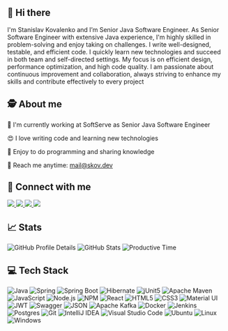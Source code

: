 ## &#x1F44B; Hi there

<p>
I'm Stanislav Kovalenko and I’m Senior Java Software Engineer. As Senior Software Engineer with extensive Java experience, I'm highly skilled in problem-solving and enjoy taking on challenges. I write well-designed, testable, and efficient code. I quickly learn new technologies and succeed in both team and self-directed settings. My focus is on efficient design, performance optimization, and high code quality. I am passionate about continuous improvement and collaboration, always striving to enhance my skills and contribute effectively to every project
</p>

## &#x1F575; About me 

<p> &#x1F52D; I'm currently working at SoftServe as Senior Java Software Engineer</p>
<p> &#x1F60D; I love writing code and learning new technologies</p>
<p> &#x1F91A; Enjoy to do programming and sharing knowledge </p>
<p> &#x1F4E7; Reach me anytime: <a href="mailto:mail@skov.dev">mail@skov.dev</a></p>

## &#x1F91D; Connect with me

<p>
    <a href="https://www.linkedin.com/in/stanislav-kovalenko/">
        <img src="https://img.shields.io/badge/LinkedIn-005785?style=for-the-badge&logo=linkedin&logoColor=white" />
    </a>
    <a href="mailto:stanislav.kov.1996@gmail.com">
	<img src="https://img.shields.io/badge/Gmail-D14836?style=for-the-badge&logo=gmail&logoColor=white" />
    </a>
    <a href="skype:kov.stanislav.2601?chat">
        <img src="https://img.shields.io/badge/Skype-blue?style=for-the-badge&logo=skype&logoColor=white"/>
    </a>
    <a href="https://t.me/mynamestanislav">
        <img src="https://img.shields.io/badge/Telegram-2CA5E0?style=for-the-badge&logo=telegram&logoColor=white"/>
    </a>
</p>
													
## &#x1f4c8; Stats

<p>
  <img src="https://github-profile-summary-cards.vercel.app/api/cards/profile-details?username=skovdev&theme=dark" alt="GitHub Profile Details" />
  <img src="https://github-profile-summary-cards.vercel.app/api/cards/stats?username=skovdev&theme=dark" alt="GitHub Stats" />
  <img src="https://github-profile-summary-cards.vercel.app/api/cards/productive-time?username=skovdev&theme=dark" alt="Productive Time" />
</p>
</p>
	
## &#x1F4BB; Tech Stack

<p align="left">
  <img src="https://img.shields.io/badge/java-%23ED8B00.svg?style=for-the-badge&logo=java&logoColor=white" alt="Java" />
  <img src="https://img.shields.io/badge/spring-%236DB33F.svg?style=for-the-badge&logo=spring&logoColor=white" alt="Spring" />
  <img src="https://img.shields.io/badge/Spring_Boot-C9C9C9?style=for-the-badge&logo=spring-boot" alt="Spring Boot" />
  <img src="https://img.shields.io/badge/Hibernate-59666C?style=for-the-badge&logo=Hibernate&logoColor=white" alt="Hibernate" />
  <img src="https://img.shields.io/badge/Junit5-25A162?style=for-the-badge&logo=junit5&logoColor=white" alt="jUnit5" />
  <img src="https://img.shields.io/badge/Apache%20Maven-C71A36?style=for-the-badge&logo=Apache%20Maven&logoColor=white" alt="Apache Maven" />
  <img src="https://img.shields.io/badge/javascript-%23323330.svg?style=for-the-badge&logo=javascript&logoColor=%23F7DF1E" alt="JavaScript" />
  <img src="https://img.shields.io/badge/Node.js-339933?style=for-the-badge&logo=nodedotjs&logoColor=white" alt="Node.js" />
  <img src="https://img.shields.io/badge/npm-CB3837?style=for-the-badge&logo=npm&logoColor=white" alt="NPM" />
  <img src="https://img.shields.io/badge/react-%2320232a.svg?style=for-the-badge&logo=react&logoColor=%2361DAFB" alt="React" />
  <img src="https://img.shields.io/badge/html5-%23E34F26.svg?style=for-the-badge&logo=html5&logoColor=white" alt="HTML5" />
  <img src="https://img.shields.io/badge/css3-%231572B6.svg?style=for-the-badge&logo=css3&logoColor=white" alt="CSS3" />
  <img src="https://img.shields.io/badge/Material%20UI-007FFF?style=for-the-badge&logo=mui&logoColor=white" alt="Material UI" />
  <img src="https://img.shields.io/badge/JWT-black?style=for-the-badge&logo=JSON%20web%20tokens" alt="JWT" />
  <img src="https://img.shields.io/badge/Swagger-85EA2D?style=for-the-badge&logo=Swagger&logoColor=white" alt="Swagger" />
  <img src="https://img.shields.io/badge/json-5E5C5C?style=for-the-badge&logo=json&logoColor=white" alt="JSON" />
  <img src="https://img.shields.io/badge/Apache_Kafka-231F20?style=for-the-badge&logo=apache-kafka&logoColor=white" alt="Apache Kafka" />
  <img src="https://img.shields.io/badge/Docker-2CA5E0?style=for-the-badge&logo=docker&logoColor=white" alt="Docker" />
  <img src="https://img.shields.io/badge/Jenkins-D24939?style=for-the-badge&logo=Jenkins&logoColor=white" alt="Jenkins" />
  <img src="https://img.shields.io/badge/postgres-%23316192.svg?style=for-the-badge&logo=postgresql&logoColor=white" alt="Postgres" />
  <img src="https://img.shields.io/badge/git-%23F05033.svg?style=for-the-badge&logo=git&logoColor=white" alt="Git" />
  <img src="https://img.shields.io/badge/IntelliJIDEA-1C1C1C.svg?style=for-the-badge&logo=intellij-idea&logoColor=white" alt="IntelliJ IDEA" />
  <img src="https://img.shields.io/badge/Visual_Studio_Code-0078D4?style=for-the-badge&logo=visual%20studio%20code&logoColor=white" alt="Visual Studio Code" />
  <img src="https://img.shields.io/badge/Ubuntu-E95420?style=for-the-badge&logo=ubuntu&logoColor=white" alt="Ubuntu" />
  <img src="https://img.shields.io/badge/Linux-FCC624?style=for-the-badge&logo=linux&logoColor=black" alt="Linux" />
  <img src="https://img.shields.io/badge/Windows-0078D6?style=for-the-badge&logo=windows&logoColor=white" alt="Windows" />
</p>

